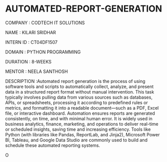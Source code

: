 # AUTOMATED-REPORT-GENERATION
COMPANY : CODTECH IT SOLUTIONS

NAME  : KILARI SRIDHAR


INTERN ID : CT04DF1507


DOMAIN : PYTHON PROGRAMMING


DURATION : 8-WEEKS


MENTOR : NEELA SANTHOSH


DESCRIPTION :Automated report generation is the process of using software tools and scripts to automatically collect, analyze, and present data in a structured report format without manual intervention. This task typically involves pulling data from various sources such as databases, APIs, or spreadsheets, processing it according to predefined rules or metrics, and formatting it into a readable document—such as a PDF, Excel file, or interactive dashboard. Automation ensures reports are generated consistently, on time, and with minimal human error. It is widely used in business analytics, finance, marketing, and operations to deliver real-time or scheduled insights, saving time and increasing efficiency. Tools like Python (with libraries like Pandas, ReportLab, and Jinja2), Microsoft Power BI, Tableau, and Google Data Studio are commonly used to build and schedule these automated reporting systems.

O
